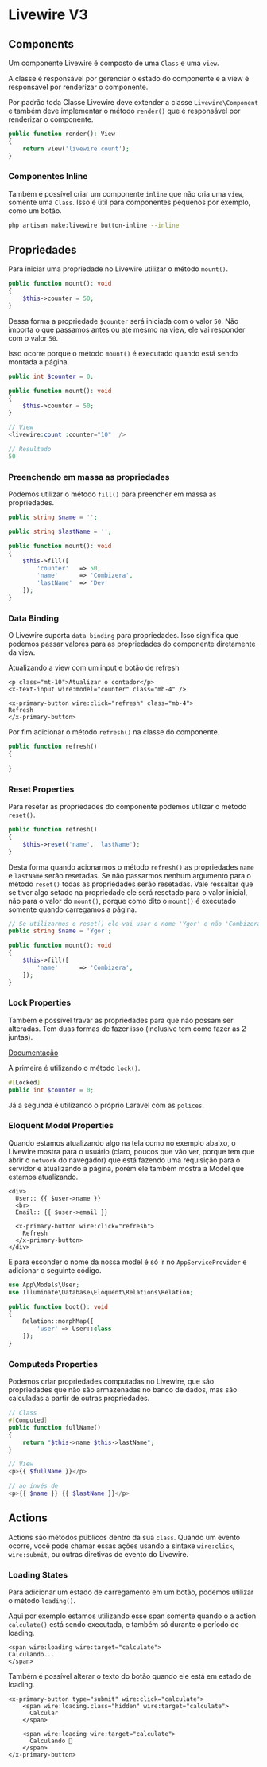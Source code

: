 # Livewire V3

## Components

Um componente Livewire é composto de uma `Class` e uma `view`.

A classe é responsável por gerenciar o estado do componente e a view é responsável por renderizar o componente.

Por padrão toda Classe Livewire deve extender a classe `Livewire\Component` e também deve implementar o método `render()` que é responsável por renderizar o componente.

```php
public function render(): View
{
    return view('livewire.count');
}
```

### Componentes Inline
Também é possível criar um componente `inline` que não cria uma `view`, somente uma `Class`. Isso é útil para componentes pequenos por exemplo, como um botão. 

```bash
php artisan make:livewire button-inline --inline
```

## Propriedades

Para iniciar uma propriedade no Livewire utilizar o método `mount()`.

```php
public function mount(): void
{
    $this->counter = 50;
}
```

Dessa forma a propriedade `$counter` será iniciada com o valor `50`. Não importa o que passamos antes ou até mesmo na view, ele vai responder com o valor `50`.

Isso ocorre porque o método `mount()` é executado quando está sendo montada a página.

```php
public int $counter = 0;

public function mount(): void
{
    $this->counter = 50;
}

// View
<livewire:count :counter="10"  />

// Resultado
50
```

### Preenchendo em massa as propriedades

Podemos utilizar o método `fill()` para preencher em massa as propriedades.

```php
public string $name = '';

public string $lastName = '';

public function mount(): void
{
    $this->fill([
        'counter'   => 50,
        'name'      => 'Combizera',
        'lastName'  => 'Dev'
    ]);
}
```

### Data Binding
 O Livewire suporta `data binding` para propriedades. Isso significa que podemos passar valores para as propriedades do componente diretamente da view.

Atualizando a view com um input e botão de refresh
 
```bladehtml
<p class="mt-10">Atualizar o contador</p>
<x-text-input wire:model="counter" class="mb-4" />

<x-primary-button wire:click="refresh" class="mb-4">
Refresh
</x-primary-button>
```

Por fim adicionar o método `refresh()` na classe do componente.

```php
public function refresh()
{
    
}
```

### Reset Properties

Para resetar as propriedades do componente podemos utilizar o método `reset()`.

```php
public function refresh()
{
    $this->reset('name', 'lastName');
}
```

Desta forma quando acionarmos o método `refresh()` as propriedades `name` e `lastName` serão resetadas. Se não passarmos nenhum argumento para o método `reset()` todas as propriedades serão resetadas. Vale ressaltar que se tiver algo setado na propriedade ele será resetado para o valor inicial, não para o valor do `mount()`, porque como dito o `mount()` é executado somente quando carregamos a página.

```php
// Se utilizarmos o reset() ele vai usar o nome 'Ygor' e não 'Combizera'
public string $name = 'Ygor';

public function mount(): void
{
    $this->fill([
        'name'      => 'Combizera',
    ]);
}
```

### Lock Properties
 Também é possível travar as propriedades para que não possam ser alteradas. Tem duas formas de fazer isso (inclusive tem como fazer as 2 juntas).
 
[Documentação](https://livewire.laravel.com/docs/properties#security-concerns)


A primeira é utilizando o método `lock()`.

```php
#[Locked]
public int $counter = 0;
```
Já a segunda é utilizando o próprio Laravel com as `polices`.

### Eloquent Model Properties

Quando estamos atualizando algo na tela como no exemplo abaixo, o Livewire mostra para o usuário (claro, poucos que vão ver, porque tem que abrir o `network` do navegador) que está fazendo uma requisição para o servidor e atualizando a página, porém ele também mostra a Model que estamos atualizando.

```bladehtml
<div>
  User:: {{ $user->name }}
  <br>
  Email:: {{ $user->email }}
  
  <x-primary-button wire:click="refresh">
    Refresh
  </x-primary-button>
</div>
```
 E para esconder o nome da nossa model é só ir no `AppServiceProvider` e adicionar o seguinte código.

```php
use App\Models\User;
use Illuminate\Database\Eloquent\Relations\Relation;

public function boot(): void
{
    Relation::morphMap([
        'user' => User::class
    ]);
}
```

### Computeds Properties

Podemos criar propriedades computadas no Livewire, que são propriedades que não são armazenadas no banco de dados, mas são calculadas a partir de outras propriedades.

```php
// Class
#[Computed]
public function fullName()
{
    return "$this->name $this->lastName";
}

// View
<p>{{ $fullName }}</p>

// ao invés de 
<p>{{ $name }} {{ $lastName }}</p>
```

## Actions

Actions são métodos públicos dentro da sua `class`. Quando um evento ocorre, você pode chamar essas ações usando a sintaxe `wire:click`, `wire:submit`, ou outras diretivas de evento do Livewire.

### Loading States

Para adicionar um estado de carregamento em um botão, podemos utilizar o método `loading()`.

Aqui por exemplo estamos utilizando esse span somente quando o a action `calculate()` está sendo executada, e também só durante o período de loading.

```bladehtml
<span wire:loading wire:target="calculate">
Calculando... 
</span>
```

Também é possível alterar o texto do botão quando ele está em estado de loading.

```bladehtml
<x-primary-button type="submit" wire:click="calculate">
    <span wire:loading.class="hidden" wire:target="calculate">
      Calcular
    </span>
    
    <span wire:loading wire:target="calculate">
      Calculando 🤔
    </span>
</x-primary-button>
```
